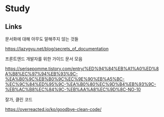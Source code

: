 # Study


## Links

문서화에 대해 아무도 말해주지 않는 것들

https://lazygyu.net/blog/secrets_of_documentation

프론트엔드 개발자를 위한 가이드 문서 모음

https://serisepomme.tistory.com/entry/%ED%94%84%EB%A1%A0%ED%8A%B8%EC%97%94%EB%93%9C-%EA%B0%9C%EB%B0%9C%EC%9E%90%EB%A5%BC-%EC%9C%84%ED%95%9C-%EA%B0%80%EC%9D%B4%EB%93%9C-%EB%AC%B8%EC%84%9C-%EB%AA%A8%EC%9D%8C-NO-10

잘가, 클린 코드

https://overreacted.io/ko/goodbye-clean-code/
